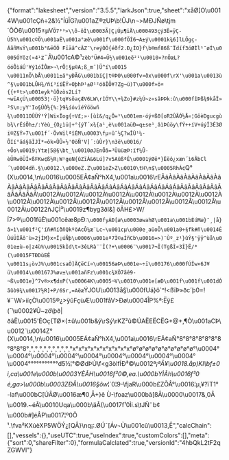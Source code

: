{"format":"lakesheet","version":"3.5.5","larkJson":true,"sheet":"xåØ]O\u0014W\u001cÇñ÷2&½\"ÍüÏGî\u001aZ®zUÞ\b!ÛJ\n¬>MÐJÑø\tj­m´ÕÒ6\u0015±µV`Õ7³³»\\õ-ôÌ\u0003Ã|Ç¡Úµ¶iÄ\u000493çý3Ë=ÿÇ­Ù5h\u001c©Õ\u001aÊ\u001a°æê\u001f\u000fÕÍ6¬A±ý\u0001k¾6]lLÕgç­ÁãñMsÝ\u001b°&ëÓÖ Fïäâ^cÂZ¨\reýÒÖ{éðf2.Ð¿ÍO}f\b®mf86ß¨Ïdíf3óØÌl¹¯øÍ\u0005ÓYöz(»4¹`z¨Â\u001cA©¹`zèb°Ü#4=Ü½\u001eë²¹\u0010«?nÔæL?óóÔìáÚ'¥ý1óÎÔæ>¬\rÕ¦§µ©A;ß_m¯]Ü^í\u0015\u0011nÕ\bÅ\u0011±ä°yÐÃG\u001bïÇ|t®Þ0\u000fv¤ðx\u000f\rX'\u001a\u0013ù^§\u001bLÛH¾/ñí­³ííËÝ»OþhÞ¹±Ø¹²óõÎÖ¥?Zg¬ü)T\u000f»ö¤{{+ºt>\u001eyk³ûÕzòs2Lí?¬wïAçÚ\u00053¦·ö}tq¥sõaçÆV6LW\rîÓY\\+¾Zo}#z¼Ú~z«sâÞÞk:û\u000fîÞß¾9kåÏ»²S\n;yY'Io§ÛÒ½{%:}9¾íóvïéÝööwñ ¾\u0011OÛÜÝ¹Ý]Wi×Îog{÷V£;»·[ùî&/q¿Õ=¹\u001em·óý+ß0[oR2ÛÃÓ½Å«¦GôèDgucgùb¾\rÉíÕh±/:Yèù_{O¿ìü|+°{ýT´x¾{a¹¸è\u001a­üÐ=q±se¹¸âìÞûöy\fÝ++íV+úýÎ3É3Øï®Z§Ý»7\u001f´·ÖvWïlªîÉM\u0003\fµ÷û¯½Ç?wÎÙ¹¼­ÕIí°äá§ãÌJÌ*«ôk×ÛÛ«½'OöÑ'V]´:ûÙr}\n3ë\u0016/÷Öo\u0019¡Ytæ|5@§\bt_\u0010øJEnÕã=³ÙùüæÞ:ïf¼Û­èÜRwõÜÎ×ßFKw¢ß½R¡W¹geN{ûZïÁ&6Lú]?v5AûßªÊ\u0001ýØë*}Ëëô¿xæn´ì6ÂbCl´\u0004­dñ.§\u0012.\u000eZ.Z\u001eZ>Z\u0010\tH\n$\u0005RhÁ¢`Q°(X\u0014,\n\u0016\u0005EÃ¢aÑ°hX4,\u001a\u0016\rEÃâÀâÀâÀâÀâÀâÀâÀâÀâÀâÀâÂâÂâÂâÂâÂâÂâÂâÂâÂâÂâÁâÁâÁâÁâÁâÁâÁâÁâÁâÁâÃâÃâÃâÃâÃâÃâÃâÃâÃâÃ\u0012À\u0012À\u0012À\u0012À\u0012À\u0012À\u0012À\u0012À\u0012À\u0012À\u0012Â\u0012Â\u0012Â\u0012Â\u0012Â\u0012Â\u0012Â\u0012Â\u00122ñJÇÌ³\u0019z¶byg3ðl&] öÂH£>W/Í7>®\u001füÈ\u001cêæ8pÐ:`\u000fyÁÐ[æ\u0003øwahØ\u001a\u001bÈúMæ}¯¸|å}â»ì\u001f²Ç'íñ#ñíðñQkºöAcÔ¼æ¨Lc~\u001cµ\u000e¸aüoÔ\u001a0÷§fk#ñ\u0014ÉÙúÜÌÄô¨ù»2jÍM}x¤Ï¡úÑþ\u0006\u001eª7Ì©±ÍñCb\u0016=>)¯Ùº_z¹}ûÝ§'ÿÿ^ùå\u001e±ù-o|z4ù%\u0015kÌd\t«3êLRà¨¨Î(?+\u0006¨\u0017¬Î(TgßÌ«3Í}Ë/*(\u0015FTÐDùEÊ\u0011s¡òvJ%\u001csaÒ]ÄÇëCí¤\u00156æÞ\u001e~÷ï\u00176\u000fÚÎw×6J¥ü\u0014\u00167J%øv±\u001añFz\u001c¾XÖ7ãê9-¬ß\u001e}^7v®>x¶d±P(\u00064K\u0005¬V\u0010\u001e[æD\u001f\u001f\u001dÓãûò9¾\u0017½R]+P/6Sr,=Aëæ`ÝJOU\u0013å§\u000fUá}ö`^!­<ßïÞ»ðc´þ0=!¥¨\\W>ííçÒ\u0015®¿>ÿûFçùÆ\u001fåV>Ðø\u0004ÎP%ª:Ëÿ£(¯\u0002¥Û~zö\\þð|ðâË\u0015'ÈOç{TØ×(±û\u001b&ý\rSý\rKZ²û©ÚAËEËCËG+@+,¶Ò\u001aCÞ\u0012´\u0014Z°(X\u0014,\n\u0016\u0005EÁ¢aÑ°hX4,\u001a\u0016\rEÃ¢aÑ°8°8°8°8°8°8°8°8°8°8°¸°¸°¸°¸°¸°¸°¸°¸°¸°¸°x°x°x°x°x°x°x°x°x°x°ø°ø°ø°ø°ø°ø°ø°ø°ø°ø°\u0004°\u0004°\u0004°\u0004°\u0004°\u0004°\u0004°\u0004°\u0004°\u0004°°°°°°°°°°°d5½¦°©ØdÞÙ\f<g3òlfÍÐ³©\u0012ª*¡ªÂ¥\u0018.åp)KI\\bf±0i,ca\u001e\u000b\u0003YÈÂH\u0016f²0©,ea.\u000bYÌÂh\u0016f³0é,ga>\u000b\u0003ZÐÂ\u0016§ôw*¦´0¦9-\fjaR\u000b£ZÕÂ°\u0016¦µ¸¥?ïT1°-laf\u000bC[ÚÂØ\u0016æ¶0¸Å+}ê Ù-\foaz\u000bã[ßÂ\u0000\u0017&¸0Â\u0019.~éÃ\u0010Uqa\u000b\\äÂ(\u0017f¹0Ìi.s\tJÑ¨b¢\u000b#]éÂP\u0017¦º0Ö¹.\fva²KXúèXP5WÖÝ¿[QÂ}\nq¡:.ØÚ¯[Áv¬Ù\u001cû\u0013,Ê","calcChain":[],"vessels":{},"useUTC":true,"useIndex":true,"customColors":[],"meta":{"sort":0,"shareFilter":0},"formulaCalclated":true,"versionId":"4hbQkL2tF2qZGWVI"}